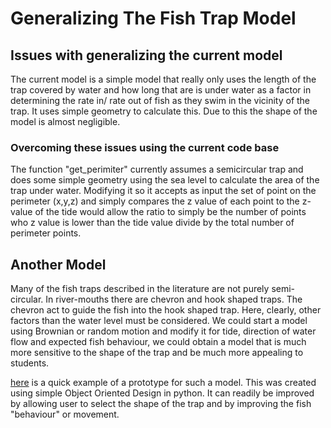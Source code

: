 # Generalizing The Fish Trap Model

## Issues with generalizing the current model
The current model is a simple model that really only uses the length of
the trap covered by water and how long that are is under water as a
factor in determining the rate in/ rate out of fish as they swim in the
vicinity of the trap. It uses simple geometry to calculate this.  Due
to this the shape of the model is almost negligible.

### Overcoming these issues using the current code base
The function "get_perimiter" currently assumes a semicircular trap and
does some simple geometry using the sea level to calculate the area of
the trap under water. Modifying it so it accepts as input the set of
point on the perimeter (x,y,z) and simply compares the z value of each
point to the z-value of the tide would allow the ratio to simply be the
number of points who z value is lower than the tide value divide by the
total number of perimeter points.
 
## Another Model
Many of the fish traps described in the literature are not purely semi-
circular. In river-mouths there are chevron and hook shaped traps. The
chevron act to guide the fish into the hook shaped trap. Here, clearly,
other factors than the water level must be considered. We could start a
model using Brownian or random motion and modify it for tide, direction
of water flow and expected fish behaviour, we could obtain a model that
is much more sensitive to the shape of the trap and be much more
appealing to students.

[here](https://imgur.com/Io2Mm8G) is a quick example of a prototype for
such a model. This was created using simple Object Oriented Design in
python. It can readily be improved by allowing user to select the shape 
of the trap and by improving the fish "behaviour" or movement.

